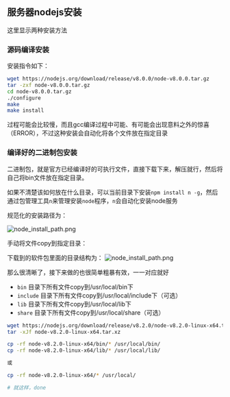 ## 服务器nodejs安装

这里显示两种安装方法

### 源码编译安装

安装指令如下：

```sh
wget https://nodejs.org/download/release/v8.0.0/node-v8.0.0.tar.gz
tar -zxf node-v8.0.0.tar.gz
cd node-v8.0.0.tar.gz
./configure
make
make install
```

过程可能会比较慢，而且gcc编译过程中可能、有可能会出现意料之外的惊喜（ERROR），不过这种安装会自动化将各个文件放在指定目录

### 编译好的二进制包安装

二进制包，就是官方已经编译好的可执行文件，直接下载下来，解压就行，然后将自己将bin文件放在指定目录。

如果不清楚该如何放在什么目录，可以当前目录下安装`npm install n -g`，然后通过包管理工具`n`来管理安装`node`程序，`n`会自动化安装node服务


规范化的安装路径为：

![node_install_path.png](../../assets/node_install_path.png)

手动将文件copy到指定目录：

下载到的软件包里面的目录结构为：
![node_install_path.png](../../assets/node_bin_dir.png)

那么很清晰了，接下来做的也很简单粗暴有效，一一对应就好
- `bin` 目录下所有文件copy到/usr/local/bin下
- `include` 目录下所有文件copy到/usr/local/include下（可选）
- `lib` 目录下所有文件copy到/usr/local/lib下
- `share` 目录下所有文件copy到/usr/local/share（可选）

```sh
wget https://nodejs.org/download/release/v8.2.0/node-v8.2.0-linux-x64.tar.xz
tar -xJf node-v8.2.0-linux-x64.tar.xz

cp -rf node-v8.2.0-linux-x64/bin/* /usr/local/bin/
cp -rf node-v8.2.0-linux-x64/lib/* /usr/local/lib/

或

cp -rf node-v8.2.0-linux-x64/* /usr/local/

# 就这样，done
```
